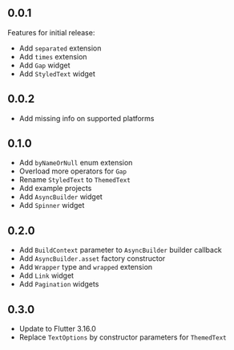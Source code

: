 ## 0.0.1

Features for initial release:

- Add `separated` extension
- Add `times` extension
- Add `Gap` widget
- Add `StyledText` widget

## 0.0.2

- Add missing info on supported platforms

## 0.1.0

- Add `byNameOrNull` enum extension
- Overload more operators for `Gap`
- Rename `StyledText` to `ThemedText`
- Add example projects
- Add `AsyncBuilder` widget
- Add `Spinner` widget

## 0.2.0

- Add `BuildContext` parameter to `AsyncBuilder` builder callback
- Add `AsyncBuilder.asset` factory constructor
- Add `Wrapper` type and `wrapped` extension
- Add `Link` widget
- Add `Pagination` widgets

## 0.3.0

- Update to Flutter 3.16.0
- Replace `TextOptions` by constructor parameters for `ThemedText`
